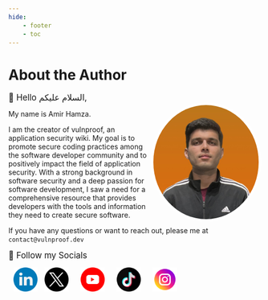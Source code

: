 ```yaml
---
hide:
    - footer
    - toc
---
```


# About the Author

<div style="font-size:1.05rem;">👋 Hello السلام علیکم,</div>

<img src="../assets/profile.jpg" width=210 align="right" style="border-radius:50%; border: 5px solid white;"/>

My name is Amir Hamza.

I am the creator of vulnproof, an application security wiki. My goal is to promote secure coding practices among the software developer community and to positively impact the field of application security. With a strong background in software security and a deep passion for software development, I saw a need for a comprehensive resource that provides developers with the tools and information they need to create secure software.

If you have any questions or want to reach out, please me at `contact@vulnproof.dev`

<div style="font-size:1.05rem;"> 🚀 Follow my Socials </div>

<a href="https://www.linkedin.com/in/amirhamzavp" target="_blank"><img src="../assets/linkedin.png" width=48 style="margin-left:10px; margin-right:10px;"/></a>
<a href="https://x.com/amirhamzavp" target="_blank"><img src="../assets/x.png" width=48 style="margin-right:10px;"/></a>
<a href="https://www.youtube.com/@amirhamzavp" target="_blank"><img src="../assets/youtube.png" width=48 style="margin-left:10px; margin-right:10px;"/></a>
<a href="https://www.tiktok.com/@amirhamzavp" target="_blank"><img src="../assets/tik-tok.png" width=48 style="margin-left:10px; margin-right:10px;"/></a>
<a href="https://www.instagram.com/amirhamzavp" target="_blank"><img src="../assets/instagram.png" width=48 style="margin-left:10px; margin-right:10px;"/></a>
